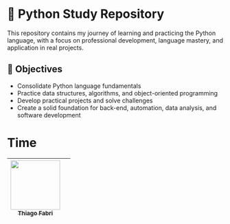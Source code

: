 # 🐍 Python Study Repository

This repository contains my journey of learning and practicing the Python language, with a focus on professional development, language mastery, and application in real projects.

## 🚀 Objectives

- Consolidate Python language fundamentals
- Practice data structures, algorithms, and object-oriented programming
- Develop practical projects and solve challenges
- Create a solid foundation for back-end, automation, data analysis, and software development

# Time

 | [<img loading="lazy" src="https://avatars.githubusercontent.com/u/202474042?s=400&u=a642f24f6cd43cb635e42bd9a9c57a9099ffb54a&v=4" width=115><br><sub> Thiago Fabri </sub>](https://github.com/TllFabri) |   |
| :---: | :---: |
